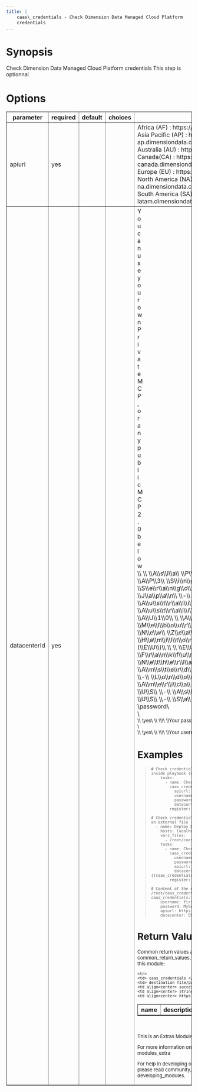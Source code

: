 ```yaml
---
title: |
    caas\_credentials - Check Dimension Data Managed Cloud Platform
    credentials
...
```


Synopsis
========

Check Dimension Data Managed Cloud Platform credentials This step is
optionnal

Options
=======

<table border=1 cellpadding=4>
<tr>
<th class="head">parameter</th>
<th class="head">required</th>
<th class="head">default</th>
<th class="head">choices</th>
<th class="head">comments</th>
</tr>
        <tr>
<td>apiurl<br/><div style="font-size: small;"></div></td>
<td>yes</td>
<td></td>
    <td><ul></ul></td>
    <td><div>Africa (AF) : https://api-mea.dimensiondata.com</div><div>Asia Pacific (AP) : https://api-ap.dimensiondata.com</div><div>Australia (AU) : https://api-au.dimensiondata.com</div><div>Canada(CA) : https://api-canada.dimensiondata.com</div><div>Europe (EU) : https://api-eu.dimensiondata.com</div><div>North America (NA) : https://api-na.dimensiondata.com</div><div>South America (SA) : https://api-latam.dimensiondata.com</div></td></tr>
        <tr>
<td>datacenterId<br/><div style="font-size: small;"></div></td>
<td>yes</td>
<td></td>
    <td><ul></ul></td>
    <td><div>Y</div><div>o</div><div>u</div><div> </div><div>c</div><div>a</div><div>n</div><div> </div><div>u</div><div>s</div><div>e</div><div> </div><div>y</div><div>o</div><div>u</div><div>r</div><div> </div><div>o</div><div>w</div><div>n</div><div> </div><div>P</div><div>r</div><div>i</div><div>v</div><div>a</div><div>t</div><div>e</div><div> </div><div>M</div><div>C</div><div>P</div><div>,</div><div> </div><div>o</div><div>r</div><div> </div><div>a</div><div>n</div><div>y</div><div> </div><div>p</div><div>u</div><div>b</div><div>l</div><div>i</div><div>c</div><div> </div><div>M</div><div>C</div><div>P</div><div> </div><div>2</div><div>.</div><div>0</div><div> </div><div>b</div><div>e</div><div>l</div><div>o</div><div>w</div><div>
\</div\>\<div\> \</div\>\<div\>
\</div\>\<div\>A\</div\>\<div\>s\</div\>\<div\>i\</div\>\<div\>a\</div\>\<div\>
\</div\>\<div\>P\</div\>\<div\>a\</div\>\<div\>c\</div\>\<div\>i\</div\>\<div\>f\</div\>\<div\>i\</div\>\<div\>c\</div\>\<div\>
\</div\>\<div\>(\</div\>\<div\>A\</div\>\<div\>P\</div\>\<div\>)\</div\>\<div\>
\</div\>\<div\> \</div\>\<div\>
\</div\>\<div\>A\</div\>\<div\>P\</div\>\<div\>3\</div\>\<div\>
\</div\>\<div\>S\</div\>\<div\>i\</div\>\<div\>n\</div\>\<div\>g\</div\>\<div\>a\</div\>\<div\>p\</div\>\<div\>o\</div\>\<div\>r\</div\>\<div\>e\</div\>\<div\>
\</div\>\<div\>-\</div\>\<div\>
\</div\>\<div\>S\</div\>\<div\>e\</div\>\<div\>r\</div\>\<div\>a\</div\>\<div\>n\</div\>\<div\>g\</div\>\<div\>o\</div\>\<div\>o\</div\>\<div\>n\</div\>\<div\>
\</div\>\<div\> \</div\>\<div\>
\</div\>\<div\>A\</div\>\<div\>P\</div\>\<div\>4\</div\>\<div\>
\</div\>\<div\>J\</div\>\<div\>a\</div\>\<div\>p\</div\>\<div\>a\</div\>\<div\>n\</div\>\<div\>
\</div\>\<div\>-\</div\>\<div\>
\</div\>\<div\>T\</div\>\<div\>o\</div\>\<div\>k\</div\>\<div\>y\</div\>\<div\>o\</div\>\<div\>
\</div\>\<div\>A\</div\>\<div\>u\</div\>\<div\>s\</div\>\<div\>t\</div\>\<div\>r\</div\>\<div\>a\</div\>\<div\>l\</div\>\<div\>i\</div\>\<div\>a\</div\>\<div\>
\</div\>\<div\>(\</div\>\<div\>A\</div\>\<div\>U\</div\>\<div\>)\</div\>\<div\>
\</div\>\<div\> \</div\>\<div\>
\</div\>\<div\>A\</div\>\<div\>U\</div\>\<div\>9\</div\>\<div\>
\</div\>\<div\>A\</div\>\<div\>u\</div\>\<div\>s\</div\>\<div\>t\</div\>\<div\>r\</div\>\<div\>a\</div\>\<div\>l\</div\>\<div\>i\</div\>\<div\>a\</div\>\<div\>
\</div\>\<div\>-\</div\>\<div\>
\</div\>\<div\>S\</div\>\<div\>y\</div\>\<div\>d\</div\>\<div\>n\</div\>\<div\>e\</div\>\<div\>y\</div\>\<div\>
\</div\>\<div\> \</div\>\<div\>
\</div\>\<div\>A\</div\>\<div\>U\</div\>\<div\>1\</div\>\<div\>0\</div\>\<div\>
\</div\>\<div\>
\</div\>\<div\>A\</div\>\<div\>u\</div\>\<div\>s\</div\>\<div\>t\</div\>\<div\>r\</div\>\<div\>a\</div\>\<div\>l\</div\>\<div\>i\</div\>\<div\>a\</div\>\<div\>
\</div\>\<div\>-\</div\>\<div\>
\</div\>\<div\>M\</div\>\<div\>e\</div\>\<div\>l\</div\>\<div\>b\</div\>\<div\>o\</div\>\<div\>u\</div\>\<div\>r\</div\>\<div\>n\</div\>\<div\>e\</div\>\<div\>
\</div\>\<div\> \</div\>\<div\>
\</div\>\<div\>A\</div\>\<div\>U\</div\>\<div\>1\</div\>\<div\>1\</div\>\<div\>
\</div\>\<div\>N\</div\>\<div\>e\</div\>\<div\>w\</div\>\<div\>
\</div\>\<div\>Z\</div\>\<div\>e\</div\>\<div\>a\</div\>\<div\>l\</div\>\<div\>a\</div\>\<div\>n\</div\>\<div\>d\</div\>\<div\>
\</div\>\<div\>-\</div\>\<div\>
\</div\>\<div\>H\</div\>\<div\>a\</div\>\<div\>m\</div\>\<div\>i\</div\>\<div\>l\</div\>\<div\>t\</div\>\<div\>o\</div\>\<div\>n\</div\>\<div\>
\</div\>\<div\>E\</div\>\<div\>u\</div\>\<div\>r\</div\>\<div\>o\</div\>\<div\>p\</div\>\<div\>e\</div\>\<div\>
\</div\>\<div\>(\</div\>\<div\>E\</div\>\<div\>U\</div\>\<div\>)\</div\>\<div\>
\</div\>\<div\> \</div\>\<div\>
\</div\>\<div\>E\</div\>\<div\>U\</div\>\<div\>6\</div\>\<div\>
\</div\>\<div\>G\</div\>\<div\>e\</div\>\<div\>r\</div\>\<div\>m\</div\>\<div\>a\</div\>\<div\>n\</div\>\<div\>y\</div\>\<div\>
\</div\>\<div\>-\</div\>\<div\>
\</div\>\<div\>F\</div\>\<div\>r\</div\>\<div\>a\</div\>\<div\>n\</div\>\<div\>k\</div\>\<div\>f\</div\>\<div\>u\</div\>\<div\>r\</div\>\<div\>t\</div\>\<div\>
\</div\>\<div\> \</div\>\<div\>
\</div\>\<div\>E\</div\>\<div\>U\</div\>\<div\>7\</div\>\<div\>
\</div\>\<div\>N\</div\>\<div\>e\</div\>\<div\>t\</div\>\<div\>h\</div\>\<div\>e\</div\>\<div\>r\</div\>\<div\>l\</div\>\<div\>a\</div\>\<div\>n\</div\>\<div\>d\</div\>\<div\>
\</div\>\<div\>-\</div\>\<div\>
\</div\>\<div\>A\</div\>\<div\>m\</div\>\<div\>s\</div\>\<div\>t\</div\>\<div\>e\</div\>\<div\>r\</div\>\<div\>d\</div\>\<div\>a\</div\>\<div\>m\</div\>\<div\>
\</div\>\<div\> \</div\>\<div\>
\</div\>\<div\>E\</div\>\<div\>U\</div\>\<div\>8\</div\>\<div\>
\</div\>\<div\>U\</div\>\<div\>K\</div\>\<div\>
\</div\>\<div\>-\</div\>\<div\>
\</div\>\<div\>L\</div\>\<div\>o\</div\>\<div\>n\</div\>\<div\>d\</div\>\<div\>o\</div\>\<div\>n\</div\>\<div\>
\</div\>\<div\>N\</div\>\<div\>o\</div\>\<div\>r\</div\>\<div\>t\</div\>\<div\>h\</div\>\<div\>
\</div\>\<div\>A\</div\>\<div\>m\</div\>\<div\>e\</div\>\<div\>r\</div\>\<div\>i\</div\>\<div\>c\</div\>\<div\>a\</div\>\<div\>
\</div\>\<div\>(\</div\>\<div\>N\</div\>\<div\>A\</div\>\<div\>)\</div\>\<div\>
\</div\>\<div\> \</div\>\<div\> \</div\>\<div\>
\</div\>\<div\>N\</div\>\<div\>A\</div\>\<div\>9\</div\>\<div\>
\</div\>\<div\>U\</div\>\<div\>S\</div\>\<div\>
\</div\>\<div\>-\</div\>\<div\>
\</div\>\<div\>A\</div\>\<div\>s\</div\>\<div\>h\</div\>\<div\>b\</div\>\<div\>u\</div\>\<div\>r\</div\>\<div\>n\</div\>\<div\>
\</div\>\<div\> \</div\>\<div\>
\</div\>\<div\>N\</div\>\<div\>A\</div\>\<div\>1\</div\>\<div\>2\</div\>\<div\>
\</div\>\<div\>U\</div\>\<div\>S\</div\>\<div\>
\</div\>\<div\>-\</div\>\<div\>
\</div\>\<div\>S\</div\>\<div\>a\</div\>\<div\>n\</div\>\<div\>t\</div\>\<div\>a\</div\>\<div\>
\</div\>\<div\>C\</div\>\<div\>l\</div\>\<div\>a\</div\>\<div\>r\</div\>\<div\>a\</div\>\<div\>
\</div\>\</td\>\</tr\> \<tr\> \<td\>password\<br/\>\<div
style="font-size: small;"\>\</div\>\</td\> \<td\>yes\</td\>
\<td\>\</td\> \<td\>\<ul\>\</ul\>\</td\> \<td\>\<div\>Your
password\</div\>\</td\>\</tr\> \<tr\> \<td\>username\<br/\>\<div
style="font-size: small;"\>\</div\>\</td\> \<td\>yes\</td\>
\<td\>\</td\> \<td\>\<ul\>\</ul\>\</td\> \<td\>\<div\>Your
username\</div\>\</td\>\</tr\> \</table\> \</br\>

Examples
========

>     # Check credentials with username/password provided inside playbook (not recommended)
>         tasks:
>           - name: Check credentials (optionnal Step)
>             caas_credentials:
>               apiurl: https://api-eu.dimensiondata.com
>               username: firstname.lastname
>               password: MySecret_KeepItSecret
>               datacenterId: EU6 
>             register: cas_credentials
>
>     # Check credentials with username/password provided in an external file (recommended)
>       - name: Deploy Dimension Data infrastructure  
>         hosts: localhost
>         vars_files:
>           - /root/caas_credentials.yml
>         tasks:
>           - name: Check credentials (optionnal Step)
>             caas_credentials:
>               username: "{{caas_credentials.username}}"
>               password: "{{caas_credentials.password}}"
>               apiurl: "{{caas_credentials.apiurl}}"
>               datacenter: "{{caas_credentials.datacenter}}" 
>             register: caas_credentials
>
>     # Content of the external file /root/caas_credentials.yml
>     caas_credentials:
>         username: firstname.lastname
>         password: MySecret_KeepItSecret
>         apiurl: https://api-eu.dimensiondata.com
>         datacenter: EU6 

Return Values
=============

Common return values are documented here common\_return\_values, the
following are the fields unique to this module:

<table border=1 cellpadding=4>
<tr>
<th class="head">name</th>
<th class="head">description</th>
<th class="head">returned</th>
<th class="head">type</th>
<th class="head">sample</th>
</tr>

    <tr>
    <td> caas_credentials </td>
    <td> destination file/path </td>
    <td align=center> success </td>
    <td align=center> string </td>
    <td align=center> https://api-eu.dimensiondata.com </td>
</tr>

</table>
</br></br>
This is an Extras Module
========================

For more information on what this means please read modules\_extra

For help in developing on modules, should you be so inclined, please
read community, developing\_test\_pr and developing\_modules.
